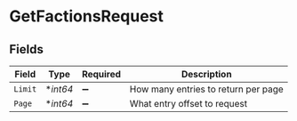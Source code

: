 # GetFactionsRequest


## Fields

| Field                               | Type                                | Required                            | Description                         |
| ----------------------------------- | ----------------------------------- | ----------------------------------- | ----------------------------------- |
| `Limit`                             | **int64*                            | :heavy_minus_sign:                  | How many entries to return per page |
| `Page`                              | **int64*                            | :heavy_minus_sign:                  | What entry offset to request        |